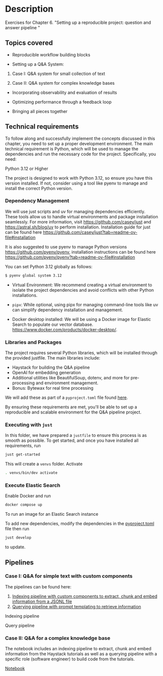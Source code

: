 # Description

Exercises for Chapter 6. "Setting up a reproducible project: question and answer pipeline "

## Topics covered

* Reproducible workflow building blocks  

* Setting up a Q&A System: 

1. Case I: Q&A system for small collection of text 

2. Case II: Q&A system for complex knowledge bases 

* Incorporating observability and evaluation of results 

* Optimizing performance through a feedback loop 

* Bringing all pieces together 

## Technical requirements

To follow along and successfully implement the concepts discussed in this chapter, you need to set up a proper development environment. The main technical requirement is Python, which will be used to manage the dependencies and run the necessary code for the project. Specifically, you need: 

Python 3.12 or Higher 

The project is designed to work with Python 3.12, so ensure you have this version installed. If not, consider using a tool like pyenv to manage and install the correct Python version. 

### Dependency Management 

We will use just scripts and uv for managing dependencies efficiently. These tools allow us to handle virtual environments and package installation seamlessly. For more information, visit https://github.com/casey/just and https://astral.sh/blog/uv  to perform installation. Installation guide for just can be found here https://github.com/casey/just?tab=readme-ov-file#installation 

It is also suggested to use pyenv to manage Python versions https://github.com/pyenv/pyenv, installation instructions can be found here https://github.com/pyenv/pyenv?tab=readme-ov-file#installation  

You can set Python 3.12 globally as follows: 

```bash
$ pyenv global system 3.12 
```

* Virtual Environment: We recommend creating a virtual environment to isolate the project dependencies and avoid conflicts with other Python installations. 

* `pipx`: While optional, using pipx for managing command-line tools like uv can simplify dependency installation and management. 

* Docker desktop installed: We will be using a Docker image for Elastic Search to populate our vector database. https://www.docker.com/products/docker-desktop/. 

### Libraries and Packages 

The project requires several Python libraries, which will be installed through the provided justfile. The main libraries include: 

* Haystack for building the Q&A pipeline 
* OpenAI for embedding generation 
* Additional utilities like BeautifulSoup, dotenv, and more for pre-processing and environment management. 
* Bonus: Bytewax for real time processing 

We will add these as part of a `pyproject.toml` file found [here](./pyproject.toml). 

By ensuring these requirements are met, you'll be able to set up a reproducible and scalable environment for the Q&A pipeline project. 

### Executing with `just` 

In this folder, we have prepared a `justfile` to ensure this process is as smooth as possible. To get started, and once you have installed all requirements, run

```bash
just get-started
```

This will create a `venvs` folder. Activate

```bash
. venvs/bin/dev activate
```

### Execute Elastic Search

Enable Docker and run

```bash
docker compose up
```

To run an image for an Elastic Search instance

To add new dependencies, modify the dependencies in the [pyproject.toml](./pyproject.toml) file then run

```bash
just develop
```

to update. 

## Pipelines

### Case I: Q&A for simple text with custom components

The pipelines can be found here:

1. [Indexing pipeline with custom components to extract, chunk and embed information from a JSONL file](./indexingpipeline.py)
2. [Querying pipeline with prompt templating to retrieve information](./query_pipeline.png)

[](./benzinga_pipeline.png)

Indexing pipeline

[](./query_pipeline.png)

Query pipeline

### Case II: Q&A for a complex knowledge base

The notebook includes an indexing pipeline to extract, chunk and embed information from the Haystack tutorials as well as a querying pipeline with a specific role (software engineer) to build code from the tutorials.

[Notebook](./bonus-build-from-tutorials/rag-tutorials.ipynb)